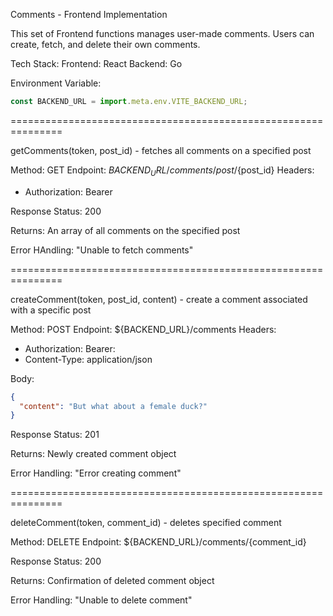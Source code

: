 Comments - Frontend Implementation

This set of Frontend functions manages user-made comments. Users can create, fetch, and delete their own comments.

Tech Stack:
Frontend: React
Backend: Go

Environment Variable:

```jsx
const BACKEND_URL = import.meta.env.VITE_BACKEND_URL;
```

===============================================================

getComments(token, post_id) - fetches all comments on a specified post

Method: GET
Endpoint: ${BACKEND_URL}/comments/post/${post_id}
Headers:

- Authorization: Bearer <token>

Response Status: 200

Returns: An array of all comments on the specified post

Error HAndling: "Unable to fetch comments"

===============================================================

createComment(token, post_id, content) - create a comment associated with a specific post

Method: POST
Endpoint: ${BACKEND_URL}/comments
Headers:

- Authorization: Bearer: <token>
- Content-Type: application/json

Body:

```json
{
  "content": "But what about a female duck?"
}
```

Response Status: 201

Returns: Newly created comment object

Error Handling: "Error creating comment"

===============================================================

deleteComment(token, comment_id) - deletes specified comment

Method: DELETE
Endpoint: ${BACKEND_URL}/comments/{comment_id}

Response Status: 200

Returns: Confirmation of deleted comment object

Error Handling: "Unable to delete comment"
